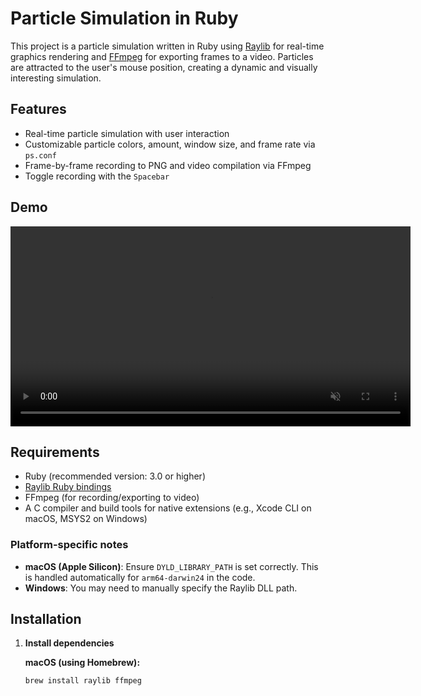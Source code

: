 # Particle Simulation in Ruby

This project is a particle simulation written in Ruby using [Raylib](https://www.raylib.com/) for real-time graphics rendering and [FFmpeg](https://ffmpeg.org/) for exporting frames to a video. Particles are attracted to the user's mouse position, creating a dynamic and visually interesting simulation.

## Features

- Real-time particle simulation with user interaction
- Customizable particle colors, amount, window size, and frame rate via `ps.conf`
- Frame-by-frame recording to PNG and video compilation via FFmpeg
- Toggle recording with the `Spacebar`

## Demo

<video src="resources/output.mp4" width="640" controls loop autoplay muted>
  Your browser does not support the video tag.
</video>

## Requirements

- Ruby (recommended version: 3.0 or higher)
- [Raylib Ruby bindings](https://github.com/sol-vin/raylib-ruby)
- FFmpeg (for recording/exporting to video)
- A C compiler and build tools for native extensions (e.g., Xcode CLI on macOS, MSYS2 on Windows)

### Platform-specific notes

- **macOS (Apple Silicon)**: Ensure `DYLD_LIBRARY_PATH` is set correctly. This is handled automatically for `arm64-darwin24` in the code.
- **Windows**: You may need to manually specify the Raylib DLL path.

## Installation

1. **Install dependencies**

   **macOS (using Homebrew):**
   ```sh
   brew install raylib ffmpeg
